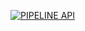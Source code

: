 [![PIPELINE API](https://github.com/w0Iff/api_pipeline/actions/workflows/pipeline.yml/badge.svg?branch=main&event=workflow_run)](https://github.com/w0Iff/api_pipeline/actions/workflows/pipeline.yml)
